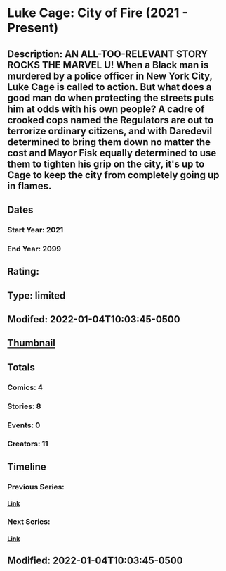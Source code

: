 # Luke Cage: City of Fire (2021 - Present)
## Description: AN ALL-TOO-RELEVANT STORY ROCKS THE MARVEL U! When a Black man is murdered by a police officer in New York City, Luke Cage is called to action. But what does a good man do when protecting the streets puts him at odds with his own people? A cadre of crooked cops named the Regulators are out to terrorize ordinary citizens, and with Daredevil determined to bring them down no matter the cost and Mayor Fisk equally determined to use them to tighten his grip on the city, it's up to Cage to keep the city from completely going up in flames. 
## Dates
### Start Year: 2021
### End Year: 2099
## Rating: 
## Type: limited
## Modifed: 2022-01-04T10:03:45-0500
## [Thumbnail](http://i.annihil.us/u/prod/marvel/i/mg/3/50/61d461992b1a6.jpg)
## Totals
### Comics: 4
### Stories: 8
### Events: 0
### Creators: 11
## Timeline
### Previous Series: 
#### [Link]()
### Next Series: 
#### [Link]()
## Modified: 2022-01-04T10:03:45-0500